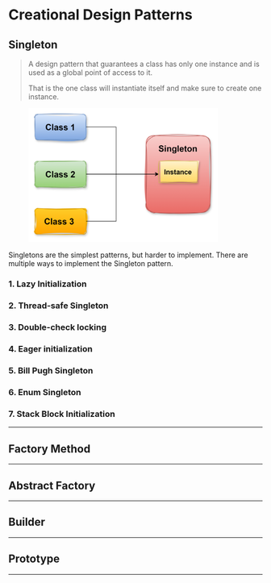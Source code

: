 # Creational Design Patterns

## Singleton

> A design pattern that guarantees a class has only one instance and is used as a global point of access to it.
>
> That is the one class will instantiate itself and make sure to create one instance.

<figure><img src="../.gitbook/assets/image (25).png" alt="" width="375"><figcaption></figcaption></figure>

Singletons are the simplest patterns, but harder to implement. There are multiple ways to implement the Singleton pattern.

### 1. Lazy Initialization

### 2. Thread-safe Singleton&#x20;

### 3. Double-check locking

### 4. Eager initialization

### 5. Bill Pugh Singleton

### 6. Enum Singleton

### 7. Stack Block Initialization



***

## Factory Method



***

## Abstract Factory



***

## Builder



***

## Prototype



***
